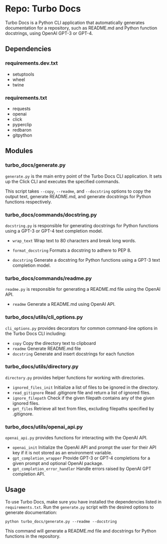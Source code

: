 # Repo: Turbo Docs

Turbo Docs is a Python CLI application that automatically generates documentation for a repository, such as README.md and Python function docstrings, using OpenAI GPT-3 or GPT-4.

## Dependencies

### requirements.dev.txt

- setuptools
- wheel
- twine

### requirements.txt

- requests
- openai
- click
- pyperclip
- redbaron
- gitpython

## Modules

### turbo_docs/generate.py

`generate.py` is the main entry point of the Turbo Docs CLI application. It sets up the Click CLI and executes the specified commands.

This script takes `--copy`, `--readme`, and `--docstring` options to copy the output text, generate README.md, and generate docstrings for Python functions respectively.

### turbo_docs/commands/docstring.py

`docstring.py` is responsible for generating docstrings for Python functions using a GPT-3 or GPT-4 text completion model.

- `wrap_text` Wrap text to 80 characters and break long words.

- `format_docstring` Formats a docstring to adhere to PEP 8.

- `docstring` Generate a docstring for Python functions using a GPT-3 text completion model.

### turbo_docs/commands/readme.py

`readme.py` is responsible for generating a README.md file using the OpenAI API.

- `readme` Generate a README.md using OpenAI API.

### turbo_docs/utils/cli_options.py

`cli_options.py` provides decorators for common command-line options in the Turbo Docs CLI including:

- `copy` Copy the directory text to clipboard
- `readme` Generate README.md file
- `docstring` Generate and insert docstrings for each function

### turbo_docs/utils/directory.py

`directory.py` provides helper functions for working with directories.

- `ignored_files_init` Initialize a list of files to be ignored in the directory.
- `read_gitignore` Read .gitignore file and return a list of ignored files.
- `ignore_filepath` Check if the given filepath contains any of the given ignored files.
- `get_files` Retrieve all text from files, excluding filepaths specified by .gitignore.

### turbo_docs/utils/openai_api.py

`openai_api.py` provides functions for interacting with the OpenAI API.

- `openai_init` Initialize the OpenAI API and prompt the user for their API key if it is not stored as an environment variable.
- `gpt_completion_wrapper` Provide GPT-3 or GPT-4 completions for a given prompt and optional OpenAI package.
- `gpt_completion_error_handler` Handle errors raised by OpenAI GPT completion API.

## Usage

To use Turbo Docs, make sure you have installed the dependencies listed in `requirements.txt`. Run the `generate.py` script with the desired options to generate documentation:

```
python turbo_docs/generate.py --readme --docstring
```

This command will generate a README.md file and docstrings for Python functions in the repository.